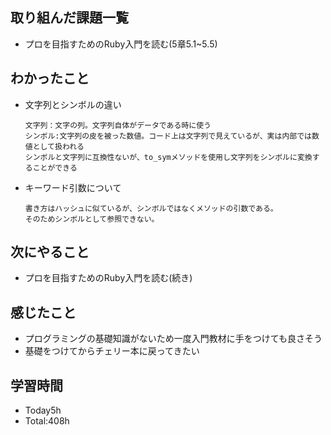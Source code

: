 ## 取り組んだ課題一覧
- プロを目指すためのRuby入門を読む(5章5.1~5.5)
  
## わかったこと
- 文字列とシンボルの違い
  ```
  文字列：文字の列。文字列自体がデータである時に使う
  シンボル:文字列の皮を被った数値。コード上は文字列で見えているが、実は内部では数値として扱われる
  シンボルと文字列に互換性ないが、to_symメソッドを使用し文字列をシンボルに変換することができる
  ```
- キーワード引数について
  ```
  書き方はハッシュに似ているが、シンボルではなくメソッドの引数である。
  そのためシンボルとして参照できない。
  ```

## 次にやること
- プロを目指すためのRuby入門を読む(続き)
  
## 感じたこと
- プログラミングの基礎知識がないため一度入門教材に手をつけても良さそう
- 基礎をつけてからチェリー本に戻ってきたい
  
## 学習時間
- Today5h
- Total:408h

